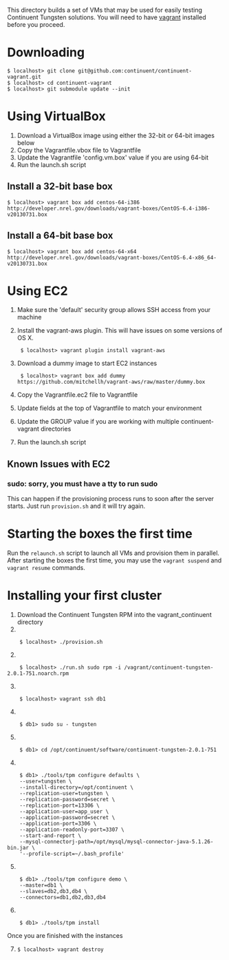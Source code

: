 This directory builds a set of VMs that may be used for easily testing Continuent Tungsten solutions. You will need to have [vagrant](http://www.vagrantup.com/) installed before you proceed.

# Downloading

    $ localhost> git clone git@github.com:continuent/continuent-vagrant.git
    $ localhost> cd continuent-vagrant
    $ localhost> git submodule update --init

# Using VirtualBox

1. Download a VirtualBox image using either the 32-bit or 64-bit images below
1. Copy the Vagrantfile.vbox file to Vagrantfile
1. Update the Vagrantfile 'config.vm.box' value if you are using 64-bit
2. Run the launch.sh script

## Install a 32-bit base box

    $ localhost> vagrant box add centos-64-i386 http://developer.nrel.gov/downloads/vagrant-boxes/CentOS-6.4-i386-v20130731.box

## Install a 64-bit base box

    $ localhost> vagrant box add centos-64-x64 http://developer.nrel.gov/downloads/vagrant-boxes/CentOS-6.4-x86_64-v20130731.box
    
# Using EC2

1. Make sure the 'default' security group allows SSH access from your machine
1. Install the vagrant-aws plugin. This will have issues on some versions of OS X.

        $ localhost> vagrant plugin install vagrant-aws     
1. Download a dummy image to start EC2 instances

        $ localhost> vagrant box add dummy https://github.com/mitchellh/vagrant-aws/raw/master/dummy.box
1. Copy the Vagrantfile.ec2 file to Vagrantfile
1. Update fields at the top of Vagrantfile to match your environment
2. Update the GROUP value if you are working with multiple continuent-vagrant directories
3. Run the launch.sh script

## Known Issues with EC2

### sudo: sorry, you must have a tty to run sudo

This can happen if the provisioning process runs to soon after the server starts. Just run `provision.sh` and it will try again.

# Starting the boxes the first time

Run the `relaunch.sh` script to launch all VMs and provision them in parallel. After starting the boxes the first time, you may use the `vagrant suspend` and `vagrant resume` commands.

# Installing your first cluster

1. Download the Continuent Tungsten RPM into the vagrant_continuent directory
2. 

        $ localhost> ./provision.sh
2. 

        $ localhost> ./run.sh sudo rpm -i /vagrant/continuent-tungsten-2.0.1-751.noarch.rpm 
3. 

        $ localhost> vagrant ssh db1
4. 

        $ db1> sudo su - tungsten
5. 

        $ db1> cd /opt/continuent/software/continuent-tungsten-2.0.1-751
4. 

        $ db1> ./tools/tpm configure defaults \
        --user=tungsten \
        --install-directory=/opt/continuent \
        --replication-user=tungsten \
        --replication-password=secret \
        --replication-port=13306 \
        --application-user=app_user \
        --application-password=secret \
        --application-port=3306 \
        --application-readonly-port=3307 \
        --start-and-report \
        --mysql-connectorj-path=/opt/mysql/mysql-connector-java-5.1.26-bin.jar \
        '--profile-script=~/.bash_profile'
5. 

        $ db1> ./tools/tpm configure demo \
        --master=db1 \
        --slaves=db2,db3,db4 \
        --connectors=db1,db2,db3,db4
6. 

        $ db1> ./tools/tpm install

Once you are finished with the instances

7. 
       $ localhost> vagrant destroy
